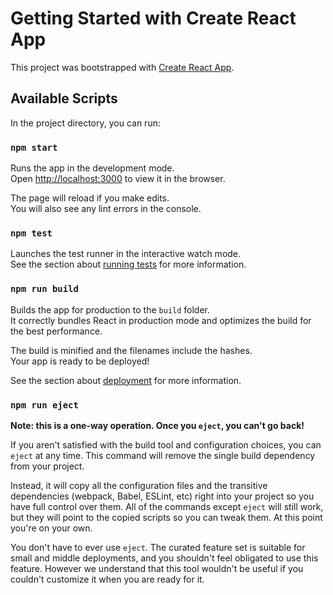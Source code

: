 # Getting Started with Create React App

This project was bootstrapped with [Create React App](https://github.com/facebook/create-react-app).

<!-- 
  Create React App provides a modern, zero-configuration development environment
  for building React applications. It includes:
  - Webpack for bundling
  - Babel for JavaScript transpilation
  - ESLint for code linting
  - Jest for testing
  - Development server with hot reloading
-->

## Available Scripts

In the project directory, you can run:

<!-- 
  The following scripts are pre-configured by Create React App
  to simplify common development tasks.
-->

### `npm start`

Runs the app in the development mode.\
Open [http://localhost:3000](http://localhost:3000) to view it in the browser.

The page will reload if you make edits.\
You will also see any lint errors in the console.

<!-- 
  The development server includes:
  - Hot Module Replacement (HMR) for instant feedback
  - Error overlay to catch runtime errors
  - Source maps for debugging
-->

### `npm test`

Launches the test runner in the interactive watch mode.\
See the section about [running tests](https://facebook.github.io/create-react-app/docs/running-tests) for more information.

<!-- 
  Testing is powered by Jest and React Testing Library.
  Tests automatically run when files change.
  The interactive mode allows for filtering which tests to run.
-->

### `npm run build`

Builds the app for production to the `build` folder.\
It correctly bundles React in production mode and optimizes the build for the best performance.

The build is minified and the filenames include the hashes.\
Your app is ready to be deployed!

See the section about [deployment](https://facebook.github.io/create-react-app/docs/deployment) for more information.

<!-- 
  The production build process:
  - Minifies JavaScript and CSS
  - Adds content hashes for cache busting
  - Optimizes assets for performance
  - Creates static files ready for deployment to any static hosting service
-->

### `npm run eject`

**Note: this is a one-way operation. Once you `eject`, you can't go back!**

If you aren't satisfied with the build tool and configuration choices, you can `eject` at any time. This command will remove the single build dependency from your project.

Instead, it will copy all the configuration files and the transitive dependencies (webpack, Babel, ESLint, etc) right into your project so you have full control over them. All of the commands except `eject` will still work, but they will point to the copied scripts so you can tweak them. At this point you're on your own.

You don't have to ever use `eject`. The curated feature set is suitable for small and middle deployments, and you shouldn't feel obligated to use this feature. However we understand that this tool wouldn't be useful if you couldn't customize it when you are ready for it.

<!-- 
  Ejecting should be considered a last resort:
  - Only eject when you need custom configurations that CRA doesn't support
  - Once ejected, you'll need to maintain all configurations yourself
  - Future updates to Create React App won't benefit your project after ejection
  - Consider using alternatives like react-app-rewired before ejecting
-->
